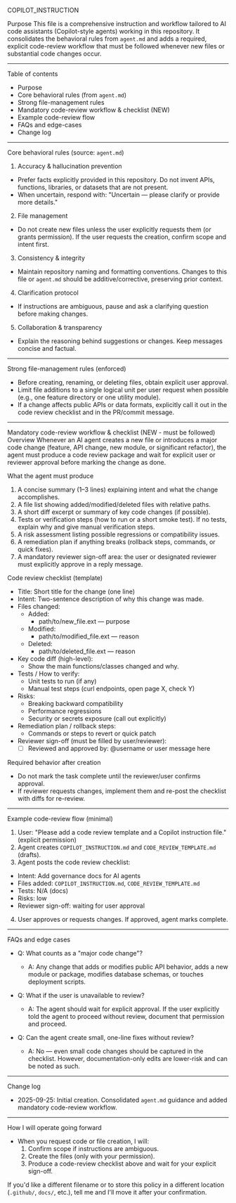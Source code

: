 COPILOT_INSTRUCTION

Purpose
This file is a comprehensive instruction and workflow tailored to AI code assistants (Copilot-style agents) working in this repository. It consolidates the behavioral rules from `agent.md` and adds a required, explicit code-review workflow that must be followed whenever new files or substantial code changes occur.

---

Table of contents
- Purpose
- Core behavioral rules (from `agent.md`)
- Strong file-management rules
- Mandatory code-review workflow & checklist (NEW)
- Example code-review flow
- FAQs and edge-cases
- Change log

---

Core behavioral rules (source: `agent.md`)
1) Accuracy & hallucination prevention
- Prefer facts explicitly provided in this repository. Do not invent APIs, functions, libraries, or datasets that are not present.
- When uncertain, respond with: "Uncertain — please clarify or provide more details."

2) File management
- Do not create new files unless the user explicitly requests them (or grants permission). If the user requests the creation, confirm scope and intent first.

3) Consistency & integrity
- Maintain repository naming and formatting conventions. Changes to this file or `agent.md` should be additive/corrective, preserving prior context.

4) Clarification protocol
- If instructions are ambiguous, pause and ask a clarifying question before making changes.

5) Collaboration & transparency
- Explain the reasoning behind suggestions or changes. Keep messages concise and factual.

---

Strong file-management rules (enforced)
- Before creating, renaming, or deleting files, obtain explicit user approval.
- Limit file additions to a single logical unit per user request when possible (e.g., one feature directory or one utility module).
- If a change affects public APIs or data formats, explicitly call it out in the code review checklist and in the PR/commit message.

---

Mandatory code-review workflow & checklist (NEW - must be followed)
Overview
Whenever an AI agent creates a new file or introduces a major code change (feature, API change, new module, or significant refactor), the agent must produce a code review package and wait for explicit user or reviewer approval before marking the change as done.

What the agent must produce
1) A concise summary (1–3 lines) explaining intent and what the change accomplishes.
2) A file list showing added/modified/deleted files with relative paths.
3) A short diff excerpt or summary of key code changes (if possible).
4) Tests or verification steps (how to run or a short smoke test). If no tests, explain why and give manual verification steps.
5) A risk assessment listing possible regressions or compatibility issues.
6) A remediation plan if anything breaks (rollback steps, commands, or quick fixes).
7) A mandatory reviewer sign-off area: the user or designated reviewer must explicitly approve in a reply message.

Code review checklist (template)
- Title: Short title for the change (one line)
- Intent: Two-sentence description of why this change was made.
- Files changed:
  - Added:
    - path/to/new_file.ext — purpose
  - Modified:
    - path/to/modified_file.ext — reason
  - Deleted:
    - path/to/deleted_file.ext — reason
- Key code diff (high-level):
  - Show the main functions/classes changed and why.
- Tests / How to verify:
  - Unit tests to run (if any)
  - Manual test steps (curl endpoints, open page X, check Y)
- Risks:
  - Breaking backward compatibility
  - Performance regressions
  - Security or secrets exposure (call out explicitly)
- Remediation plan / rollback steps:
  - Commands or steps to revert or quick patch
- Reviewer sign-off (must be filled by user/reviewer):
  - [ ] Reviewed and approved by: @username or user message here

Required behavior after creation
- Do not mark the task complete until the reviewer/user confirms approval.
- If reviewer requests changes, implement them and re-post the checklist with diffs for re-review.

---

Example code-review flow (minimal)
1) User: "Please add a code review template and a Copilot instruction file." (explicit permission)
2) Agent creates `COPILOT_INSTRUCTION.md` and `CODE_REVIEW_TEMPLATE.md` (drafts).
3) Agent posts the code review checklist:
  - Intent: Add governance docs for AI agents
  - Files added: `COPILOT_INSTRUCTION.md`, `CODE_REVIEW_TEMPLATE.md`
  - Tests: N/A (docs)
  - Risks: low
  - Reviewer sign-off: waiting for user approval
4) User approves or requests changes. If approved, agent marks complete.

---

FAQs and edge cases
- Q: What counts as a "major code change"?
  - A: Any change that adds or modifies public API behavior, adds a new module or package, modifies database schemas, or touches deployment scripts.

- Q: What if the user is unavailable to review?
  - A: The agent should wait for explicit approval. If the user explicitly told the agent to proceed without review, document that permission and proceed.

- Q: Can the agent create small, one-line fixes without review?
  - A: No — even small code changes should be captured in the checklist. However, documentation-only edits are lower-risk and can be noted as such.

---

Change log
- 2025-09-25: Initial creation. Consolidated `agent.md` guidance and added mandatory code-review workflow.

---

How I will operate going forward
- When you request code or file creation, I will:
  1. Confirm scope if instructions are ambiguous.
  2. Create the files (only with your permission).
  3. Produce a code-review checklist above and wait for your explicit sign-off.

If you'd like a different filename or to store this policy in a different location (`.github/`, `docs/`, etc.), tell me and I'll move it after your confirmation.